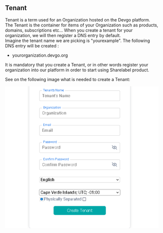 ## Tenant

Tenant is a term used for an Organization hosted on the Devgo platform.
The Tenant is the container for items of your Organization such as products, domains, subscriptions etc…
When you create a tenant for your organization, we will then register a DNS entry by default.  
Imagine the tenant name we are picking is "yourexample". The following DNS entry will be created :

- yourorganization.devgo.org

It is mandatory that you create a Tenant, or in other words register your organization into our platform in order to start using Sharelabel product.

See on the following image what is needed to create a Tenant:

![Image of how to create a tenant](../images/TenantConcept.png)

